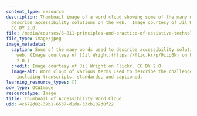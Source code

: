 ```yaml
---
content_type: resource
description: Thumbnail image of a word cloud showing some of the many words used to
  describe accessibility solutions on the web.  Image courtesy of Jil Wright on Flickr.
  CC BY 2.0.
file: /media/courses/6-811-principles-and-practice-of-assistive-technology-fall-2014/4c672d8239b16537d1da33cb102d0f22_6-811f14-th.jpg
file_type: image/jpeg
image_metadata:
  caption: Some of the many words used to describe accessibility solutions on the
    web. (Image courtesy of [Jil Wright](https://flic.kr/p/9iLp6N) on Flickr. CC BY
    2.0.)
  credit: Image courtesy of Jil Wright on Flickr. CC BY 2.0.
  image-alt: Word cloud of various terms used to describe the challenges of accessibility,
    including transcripts, standards, and captioned.
learning_resource_types: []
ocw_type: OCWImage
resourcetype: Image
title: Thumbnail of Accessibility Word Cloud
uid: 4c672d82-39b1-6537-d1da-33cb102d0f22
---
```

